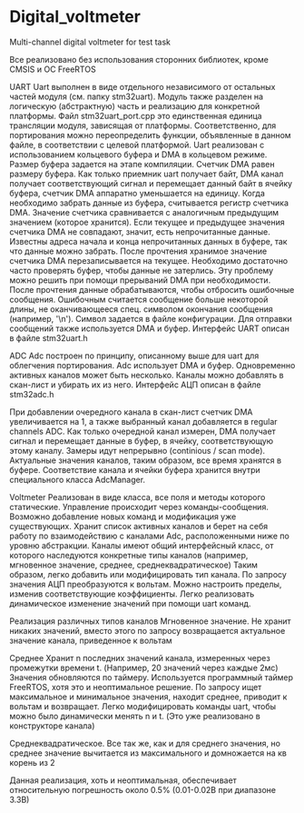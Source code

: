 # Digital_voltmeter
Multi-channel digital voltmeter for test task

Все реализовано без использования сторонних библиотек, кроме CMSIS и ОС FreeRTOS

UART
Uart выполнен в виде отдельного независимого от остальных частей модуля (см. папку stm32uart).
Модуль также разделен на логическую (абстрактную) часть и реализацию для конкретной платформы.
Файл stm32uart_port.cpp это единственная единица трансляции модуля, зависящая от платформы.
Соответственно, для портирования можно переопределить функции, объявленные в данном файле, в соответствии с целевой платформой.
Uart реализован с использованием кольцевого буфера и DMA в кольцевом режиме.
Размер буфера задается на этапе компиляции. Счетчик DMA равен размеру буфера.
Как только приемник uart получает байт, DMA канал получает соответствующий сигнал и перемещает данный байт в ячейку буфера, счетчик DMA аппаратно уменьшается на единицу.
Когда необходимо забрать данные из буфера, считывается регистр счетчика DMA. Значение счетчика сравнивается с аналогичным предыдущим значением (которое хранится). 
Если текущее и предыдущее значения счетчика DMA не совпадают, значит, есть непрочитанные данные. Известны адреса начала и конца непрочитанных данных в буфере, так что данные можно забрать.
После прочтения хранимое значение счетчика DMA перезаписывается на текущее.
Необходимо достаточно часто проверять буфер, чтобы данные не затерлись. Эту проблему можно решить при помощи прерываний DMA при необходимости.
После прочтения данные обрабатываются, чтобы отбросить ошибочные сообщения. Ошибочным считается сообщение больше некоторой длины, не оканчивающееся спец. символом окончания сообщения (например, '\n'). Символ задается в файле конфигурации.
Для отправки сообщений также используется DMA и буфер.
Интерфейс UART описан в файле stm32uart.h

ADC
Adc построен по принципу, описанному выше для uart для облегчения портирования.
Adc использует DMA и буфер. Одновременно активных каналов может быть несколько. Каналы можно добавлять в скан-лист и убирать их из него. 
Интерфейс АЦП описан в файле stm32adc.h

При добавлении очередного канала в скан-лист счетчик DMA увеличивается на 1, а также выбранный канал добавляется в regular channels ADC.
Как только очередной канал измерен, DMA получает сигнал и перемещает данные в буфер, в ячейку, соответствующую этому каналу.
Замеры идут непрерывно (continious / scan mode).
Актуальные значения каналов, таким образом, все время хранятся в буфере.
Соответствие канала и ячейки буфера хранится внутри специального класса AdcManager.

Voltmeter
Реализован в виде класса, все поля и методы которого статические. Управление происходит через команды-сообщения.
Возможно добавление новых команд и модификация уже существующих. 
Хранит список активных каналов и берет на себя работу по взаимодействию с каналами Adc, расположенными ниже по уровню абстракции.
Каналы имеют общий интерфейсный класс, от которого наследуются конкретные типы каналов (например, мгновенное значение, среднее, среднеквадратическое)
Таким образом, легко добавить или модифицировать тип канала.
По запросу значения АЦП преобразуются к вольтам. Можно настроить пределы, изменив соответствующие коэффициенты. 
Легко реализовать динамическое изменение значений при помощи uart команд.

Реализация различных типов каналов
Мгновенное значение.
Не хранит никаких значений, вместо этого по запросу возвращается актуальное значение канала, приведенное к вольтам

Среднее
Хранит n последних значений канала, измеренных через промежутки времени t. (Например, 20 значений через каждые 2мс)
Значения обновляются по таймеру. Используется программный таймер FreeRTOS, хотя это и неоптимальное решение.
По запросу ищет максимальное и минимальное значения, находит среднее, приводит к вольтам и возвращает.
Легко модифицировать команды uart, чтобы можно было динамически менять n и t. (Это уже реализовано в конструкторе канала)

Среднеквадратическое.
Все так же, как и для среднего значения, но среднее значение вычитается из максимального и домножается на кв корень из 2

Данная реализация, хоть и неоптимальная, обеспечивает относительную погрешность около 0.5% (0.01-0.02В при диапазоне 3.3В)
